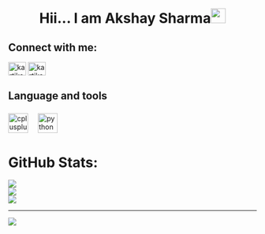 
<h1 align="center">Hii... I am Akshay Sharma<img src="https://raw.githubusercontent.com/aemmadi/aemmadi/master/wave.gif" width="30px"></h1>

<h2 align="left">Connect with me:</h2>
<p align="left">

<a href="https://linkedin.com/in/sharmakshay2410" target="blank"><img align="center" src="https://raw.githubusercontent.com/rahuldkjain/github-profile-readme-generator/master/src/images/icons/Social/linked-in-alt.svg" alt="kartikey-pachori-50199024a" height="27" width="36" /></a>
<a href="https://www.leetcode.com/sharmakshay2410" target="blank"><img align="center" src="https://raw.githubusercontent.com/rahuldkjain/github-profile-readme-generator/master/src/images/icons/Social/leet-code.svg" alt="kartikeypachori1610" height="27" width="36" /></a>


</p>

<h2 align="left"> Language and tools</h2>

###

<div align="left">
    <img src="https://cdn.jsdelivr.net/gh/devicons/devicon/icons/cplusplus/cplusplus-original.svg" height="40" alt="cplusplus logo"  />
  <img width="12" />
   <img src="https://cdn.jsdelivr.net/gh/devicons/devicon/icons/python/python-original.svg" height="40" alt="python logo"  />
  <img width="12" />
</div>

#  GitHub Stats:
![](https://github-readme-stats.vercel.app/api?username=sharmakshay2410&theme=gotham&hide_border=false&include_all_commits=true&count_private=true)<br/>
![](https://github-readme-streak-stats.herokuapp.com/?user=sharmakshay2410&theme=gotham&hide_border=false)<br/>
![](https://github-readme-stats.vercel.app/api/top-langs/?username=sharmakshay2410&theme=gotham&hide_border=false&include_all_commits=true&count_private=true&layout=compact)




---
[![](https://visitcount.itsvg.in/api?id=sharmakshay2410&icon=9&color=10)](https://visitcount.itsvg.in)



